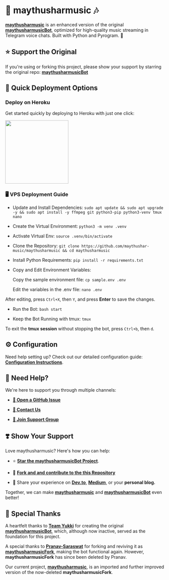 # 🎵 **maythusharmusic** 🎶

[**maythusharmusic**](https://github.com/maythushar-music/maythusharmusic) is an enhanced version of the original [**maythusharmusicBot**](https://github.com/TeamYukki/maythusharmusicBot), optimized for high-quality music streaming in Telegram voice chats. Built with Python and Pyrogram. 🚀

## ⭐ Support the Original
If you're using or forking this project, please show your support by starring the original repo:
[**maythusharmusicBot**](https://github.com/TeamYukki/maythusharmusicBot)


## 🚀 Quick Deployment Options

### Deploy on Heroku
Get started quickly by deploying to Heroku with just one click:

<a href="https://dashboard.heroku.com/new?template=https://github.com/maythushar-music/maythusharmusic">
  <img src="https://img.shields.io/badge/Deploy%20To%20Heroku-red?style=for-the-badge&logo=heroku" width="200"/>
</a>

### 🖥️ VPS Deployment Guide

  - Update and Install Dependencies: `sudo apt update && sudo apt upgrade -y && sudo apt install -y ffmpeg git python3-pip python3-venv tmux nano`

  - Create the Virtual Environment: `python3 -m venv .venv`

  - Activate Virtual Env: `source .venv/bin/activate`

  - Clone the Repository: `git clone https://github.com/maythushar-music/maythusharmusic && cd maythusharmusic`

  - Install Python Requirements: `pip install -r requirements.txt`

  - Copy and Edit Environment Variables:

    Copy the sample environment file: `cp sample.env .env`

    Edit the variables in the .env file: `nano .env`

  After editing, press `Ctrl+X`, then `Y`, and press **Enter** to save the changes.


  -  Run the Bot: `bash start`

  - Keep the Bot Running with tmux: `tmux`

To exit the **tmux session** without stopping the bot, press `Ctrl+b`, then `d`.



## ⚙️ Configuration

Need help setting up? Check out our detailed configuration guide: [**Configuration Instructions**](https://github.com/maythushar-music/maythusharmusic/blob/master/config/README.md).


## 🤝 Need Help?

We're here to support you through multiple channels:

- [**📝 Open a GitHub Issue**](https://github.com/maythushar-music/maythusharmusic/issues/new?assignees=&labels=question&title=support%3A+&body=%23+Support+Question)

- [**💬 Contact Us**](https://t.me/TheTeamVk)

- [**👥 Join Support Group**](https://t.me/TheTeamVk)


## ❣️ Show Your Support

Love maythusharmusic? Here's how you can help:

- ⭐ [**Star the maythusharmusicBot Project**](https://github.com/TeamYukki/maythusharmusicBot).

- 🍴 [**Fork and and contribute to the this Repository**](https://github.com/maythushar-music/maythusharmusic)

- 📢 Share your experience on [**Dev.to**](https://dev.to/), [**Medium**](https://medium.com/), or your **personal blog.**

Together, we can make [**maythusharmusic**](https://github.com/maythushar-music/maythusharmusic) and [**maythusharmusicBot**](https://github.com/TeamYukki/maythusharmusicBot) even better!

## 🙏 Special Thanks

A heartfelt thanks to [**Team Yukki**](https://github.com/TeamYukki) for creating the original [**maythusharmusicBot**](https://github.com/TeamYukki/maythusharmusicBot), which, although now inactive, served as the foundation for this project.  

A special thanks to [**Pranav-Saraswat**](https://github.com/Pranav-Saraswat) for forking and reviving it as [**maythusharmusicFork**](https://github.com/Pranav-Saraswat/maythusharmusicFork), making the bot functional again. However, **maythusharmusicFork** has since been deleted by Pranav.  

Our current project, [**maythusharmusic**](https://github.com/maythushar-music/maythusharmusic), is an imported and further improved version of the now-deleted **maythusharmusicFork**.

